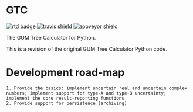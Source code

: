# GTC

[![rtd badge][]](https://gtc.readthedocs.io/en/latest/)
[![travis shield][]](https://travis-ci.org/MSLNZ/GTC)
[![appveyor shield][]](https://ci.appveyor.com/project/jborbely/gtc/branch/develop)


The GUM Tree Calculator for Python.

This is a revision of the original GUM Tree Calculator Python code. 

Development road-map
====================

    1. Provide the basics: implement uncertain real and uncertain complex numbers; implement support for type-A and type-B uncertainty; implement the core result-reporting functions
    2. Provide support for persistence (archiving)

[rtd badge]: https://readthedocs.org/projects/gtc/badge/
[travis shield]: https://img.shields.io/travis/MSLNZ/GTC/develop.svg?label=Travis-CI
[appveyor shield]: https://img.shields.io/appveyor/ci/jborbely/gtc/develop.svg?label=AppVeyor
